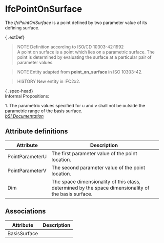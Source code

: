 IfcPointOnSurface
=================
The _IfcPointOnSurface_ is a point defined by two parameter value of its
defining surface.  
  
{ .extDef}  
> NOTE  Definition according to ISO/CD 10303-42:1992  
> A point on surface is a point which lies on a parametric surface. The point
> is determined by evaluating the surface at a particular pair of parameter
> values.  
  
> NOTE  Entity adapted from **point_on_surface** in ISO 10303-42.  
  
> HISTORY  New entity in IFC2x2.  
  
{ .spec-head}  
Informal Propositions:  
  
1\. The parametric values specified for u and v shall not be outside the
parametric range of the basis surface.  
[ _bSI
Documentation_](https://standards.buildingsmart.org/IFC/DEV/IFC4_2/FINAL/HTML/schema/ifcgeometryresource/lexical/ifcpointonsurface.htm)


Attribute definitions
---------------------
| Attribute       | Description                                                                                          |
|-----------------|------------------------------------------------------------------------------------------------------|
| PointParameterU | The first parameter value of the point location.                                                     |
| PointParameterV | The second parameter value of the point location.                                                    |
| Dim             | The space dimensionality of this class, determined by the space dimensionality of the basis surface. |

Associations
------------
| Attribute    | Description   |
|--------------|---------------|
| BasisSurface |               |

